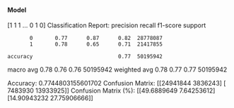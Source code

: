 #### Model
[1 1 1 ... 0 1 0]
Classification Report:
              precision    recall  f1-score   support

           0       0.77      0.87      0.82  28778087
           1       0.78      0.65      0.71  21417855

    accuracy                           0.77  50195942
   macro avg       0.78      0.76      0.76  50195942
weighted avg       0.78      0.77      0.77  50195942

Accuracy: 0.7744803155601702
Confusion Matrix:
[[24941844  3836243]
 [ 7483930 13933925]]
Confusion Matrix (%):
[[49.6889649   7.64253612]
 [14.90943232 27.75906666]]
